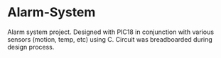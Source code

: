 # Alarm-System
Alarm system project. Designed with PIC18 in conjunction with various sensors (motion, temp, etc) using C. Circuit was breadboarded during design process.
